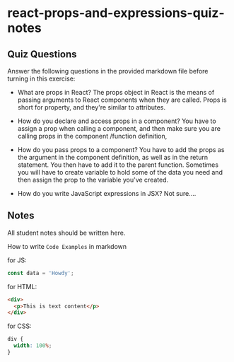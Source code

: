 # react-props-and-expressions-quiz-notes

## Quiz Questions

Answer the following questions in the provided markdown file before turning in this exercise:

- What are props in React?
  The props object in React is the means of passing arguments to React components when they are called. Props is short for property, and they're similar to attributes.

- How do you declare and access props in a component?
  You have to assign a prop when calling a component, and then make sure you are calling props in the component /function definition,

- How do you pass props to a component?
  You have to add the props as the argument in the component definition, as well as in the return statement. You then have to add it to the parent function. Sometimes you will have to create variable to hold some of the data you need and then assign the prop to the variable you've created.

- How do you write JavaScript expressions in JSX?
  Not sure....

## Notes

All student notes should be written here.

How to write `Code Examples` in markdown

for JS:

```javascript
const data = 'Howdy';
```

for HTML:

```html
<div>
  <p>This is text content</p>
</div>
```

for CSS:

```css
div {
  width: 100%;
}
```
